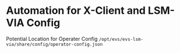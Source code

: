 # Automation for X-Client and LSM-VIA Config


Potential Location for Operater Config
`/opt/evs/evs-lsm-via/share/config/operator-config.json`

